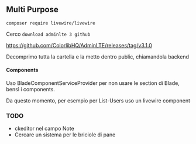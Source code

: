 ## Multi Purpose

`composer require livewire/livewire`

Cerco `download adminlte 3 github`

https://github.com/ColorlibHQ/AdminLTE/releases/tag/v3.1.0

Decomprimo tutta la cartella e la metto dentro public, chiamandola backend

#### Components

Uso BladeComponentServiceProvider per non usare le section di Blade, bensì i components.

Da questo momento, per esempio per List-Users uso un livewire component


### TODO
- ckeditor nel campo Note
- Cercare un sistema per le briciole di pane








